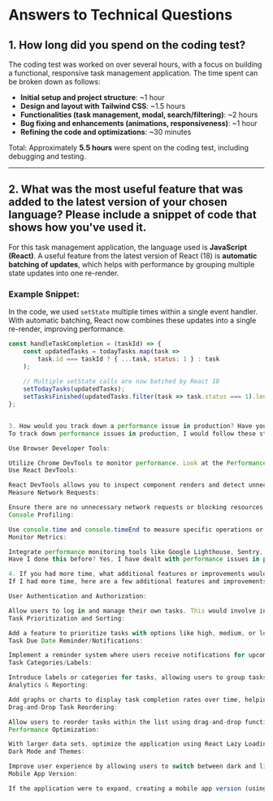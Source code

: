 # Answers to Technical Questions

## 1. How long did you spend on the coding test?

The coding test was worked on over several hours, with a focus on building a functional, responsive task management application. The time spent can be broken down as follows:
- **Initial setup and project structure**: ~1 hour
- **Design and layout with Tailwind CSS**: ~1.5 hours
- **Functionalities (task management, modal, search/filtering)**: ~2 hours
- **Bug fixing and enhancements (animations, responsiveness)**: ~1 hour
- **Refining the code and optimizations**: ~30 minutes

Total: Approximately **5.5 hours** were spent on the coding test, including debugging and testing.

---

## 2. What was the most useful feature that was added to the latest version of your chosen language? Please include a snippet of code that shows how you've used it.

For this task management application, the language used is **JavaScript (React)**. A useful feature from the latest version of React (18) is **automatic batching of updates**, which helps with performance by grouping multiple state updates into one re-render.

### Example Snippet:

In the code, we used `setState` multiple times within a single event handler. With automatic batching, React now combines these updates into a single re-render, improving performance.

```javascript
const handleTaskCompletion = (taskId) => {
    const updatedTasks = todayTasks.map(task => 
        task.id === taskId ? { ...task, status: 1 } : task
    );
    
    // Multiple setState calls are now batched by React 18
    setTodayTasks(updatedTasks);
    setTasksFinished(updatedTasks.filter(task => task.status === 1).length);
};


3. How would you track down a performance issue in production? Have you ever had to do this?
To track down performance issues in production, I would follow these steps:

Use Browser Developer Tools:

Utilize Chrome DevTools to monitor performance. Look at the Performance tab to capture a timeline and identify any long tasks, excessive rendering, or layout shifts.
Use React DevTools:

React DevTools allows you to inspect component renders and detect unnecessary re-renders. Look for components that update too often, causing performance slowdowns.
Measure Network Requests:

Ensure there are no unnecessary network requests or blocking resources affecting the application’s load time. The Network tab in DevTools is useful for this.
Console Profiling:

Use console.time and console.timeEnd to measure specific operations or functions, identifying bottlenecks.
Monitor Metrics:

Integrate performance monitoring tools like Google Lighthouse, Sentry, or New Relic to track real-time performance metrics in production.
Have I done this before? Yes, I have dealt with performance issues in production environments before. A common issue was slow page rendering due to excessive state updates. Using React.memo and useMemo hooks helped reduce unnecessary re-renders and improved performance.

4. If you had more time, what additional features or improvements would you consider adding to the task management application?
If I had more time, here are a few additional features and improvements I would consider:

User Authentication and Authorization:

Allow users to log in and manage their own tasks. This would involve integrating authentication, such as using JWT tokens for user sessions.
Task Prioritization and Sorting:

Add a feature to prioritize tasks with options like high, medium, or low priority and allow users to sort tasks based on these priorities.
Task Due Date Reminder/Notifications:

Implement a reminder system where users receive notifications for upcoming task deadlines. This could be done using Browser Notifications or Push Notifications.
Task Categories/Labels:

Introduce labels or categories for tasks, allowing users to group tasks based on their type or project (e.g., Work, Personal).
Analytics & Reporting:

Add graphs or charts to display task completion rates over time, helping users analyze their productivity and track progress.
Drag-and-Drop Task Reordering:

Allow users to reorder tasks within the list using drag-and-drop functionality to organize their tasks as they see fit.
Performance Optimization:

With larger data sets, optimize the application using React Lazy Loading for components and tasks. Use pagination or infinite scroll to display a large number of tasks efficiently.
Dark Mode and Themes:

Improve user experience by allowing users to switch between dark and light modes, providing better accessibility and comfort.
Mobile App Version:

If the application were to expand, creating a mobile app version (using React Native or Expo), would provide better accessibility for users on the go.